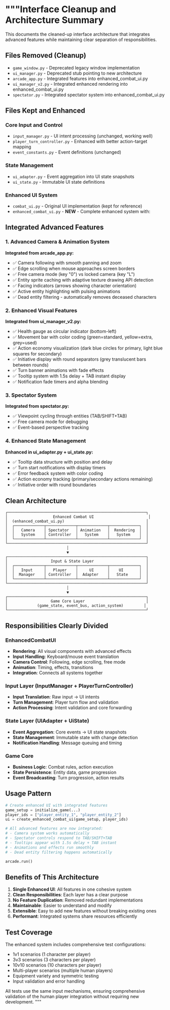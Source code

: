"""Interface Cleanup and Architecture Summary
============================================

This documents the cleaned-up interface architecture that integrates
advanced features while maintaining clear separation of responsibilities.

## Files Removed (Cleanup)
- `game_window.py` - Deprecated legacy window implementation
- `ui_manager.py` - Deprecated stub pointing to new architecture  
- `arcade_app.py` - Integrated features into enhanced_combat_ui.py
- `ui_manager_v2.py` - Integrated enhanced rendering into enhanced_combat_ui.py
- `spectator.py` - Integrated spectator system into enhanced_combat_ui.py

## Files Kept and Enhanced

### Core Input and Control
- `input_manager.py` - UI intent processing (unchanged, working well)
- `player_turn_controller.py` - Enhanced with better action-target mapping
- `event_constants.py` - Event definitions (unchanged)

### State Management  
- `ui_adapter.py` - Event aggregation into UI state snapshots
- `ui_state.py` - Immutable UI state definitions

### Enhanced UI System
- `combat_ui.py` - Original UI implementation (kept for reference)
- `enhanced_combat_ui.py` - **NEW** - Complete enhanced system with:

## Integrated Advanced Features

### 1. Advanced Camera & Animation System
**Integrated from arcade_app.py:**
- ✅ Camera following with smooth panning and zoom  
- ✅ Edge scrolling when mouse approaches screen borders
- ✅ Free camera mode (key "0") vs locked camera (key "L")
- ✅ Entity sprite caching with adaptive texture drawing API detection
- ✅ Facing indicators (arrows showing character orientation)
- ✅ Active entity highlighting with pulsing animations  
- ✅ Dead entity filtering - automatically removes deceased characters

### 2. Enhanced Visual Features  
**Integrated from ui_manager_v2.py:**
- ✅ Health gauge as circular indicator (bottom-left) 
- ✅ Movement bar with color coding (green=standard, yellow=extra, grey=used)
- ✅ Action economy visualization (dark blue circles for primary, light blue squares for secondary)
- ✅ Initiative display with round separators (grey translucent bars between rounds)
- ✅ Turn banner animations with fade effects
- ✅ Tooltip system with 1.5s delay + TAB instant display
- ✅ Notification fade timers and alpha blending

### 3. Spectator System
**Integrated from spectator.py:**
- ✅ Viewpoint cycling through entities (TAB/SHIFT+TAB)
- ✅ Free camera mode for debugging
- ✅ Event-based perspective tracking

### 4. Enhanced State Management
**Enhanced in ui_adapter.py + ui_state.py:**
- ✅ Tooltip data structure with position and delay
- ✅ Turn start notifications with display timers  
- ✅ Error feedback system with color coding
- ✅ Action economy tracking (primary/secondary actions remaining)
- ✅ Initiative order with round boundaries

## Clean Architecture

```
┌─────────────────────────────────────────────────────────────┐
│                    Enhanced Combat UI                        │
│  (enhanced_combat_ui.py)                                    │
│  ┌─────────────┬─────────────┬─────────────┬─────────────┐  │
│  │   Camera    │ Spectator   │ Animation   │  Rendering  │  │
│  │   System    │ Controller  │   System    │   System    │  │
│  └─────────────┴─────────────┴─────────────┴─────────────┘  │
└─────────────────────────────────────────────────────────────┘
                           │
                           ▼
┌─────────────────────────────────────────────────────────────┐
│                   Input & State Layer                       │
│  ┌─────────────┬─────────────┬─────────────┬─────────────┐  │ 
│  │   Input     │   Player    │     UI      │    UI       │  │
│  │  Manager    │ Controller  │  Adapter    │   State     │  │
│  └─────────────┴─────────────┴─────────────┴─────────────┘  │
└─────────────────────────────────────────────────────────────┘
                           │
                           ▼
┌─────────────────────────────────────────────────────────────┐
│                   Game Core Layer                           │
│             (game_state, event_bus, action_system)         │
└─────────────────────────────────────────────────────────────┘
```

## Responsibilities Clearly Divided

### EnhancedCombatUI
- **Rendering**: All visual components with advanced effects
- **Input Handling**: Keyboard/mouse event translation  
- **Camera Control**: Following, edge scrolling, free mode
- **Animation**: Timing, effects, transitions
- **Integration**: Connects all systems together

### Input Layer (InputManager + PlayerTurnController)
- **Input Translation**: Raw input → UI intents
- **Turn Management**: Player turn flow and validation
- **Action Processing**: Intent validation and core forwarding

### State Layer (UIAdapter + UiState)  
- **Event Aggregation**: Core events → UI state snapshots
- **State Management**: Immutable state with change detection
- **Notification Handling**: Message queuing and timing

### Game Core
- **Business Logic**: Combat rules, action execution
- **State Persistence**: Entity data, game progression  
- **Event Broadcasting**: Turn progression, action results

## Usage Pattern

```python
# Create enhanced UI with integrated features
game_setup = initialize_game(...)
player_ids = ["player_entity_1", "player_entity_2"]
ui = create_enhanced_combat_ui(game_setup, player_ids)

# All advanced features are now integrated:
# - Camera system works automatically
# - Spectator controls respond to TAB/SHIFT+TAB
# - Tooltips appear with 1.5s delay + TAB instant
# - Animations and effects run smoothly
# - Dead entity filtering happens automatically

arcade.run()
```

## Benefits of This Architecture

1. **Single Enhanced UI**: All features in one cohesive system
2. **Clean Responsibilities**: Each layer has a clear purpose
3. **No Feature Duplication**: Removed redundant implementations
4. **Maintainable**: Easier to understand and modify
5. **Extensible**: Easy to add new features without breaking existing ones
6. **Performant**: Integrated systems share resources efficiently

## Test Coverage

The enhanced system includes comprehensive test configurations:
- 1v1 scenarios (1 character per player)
- 3v3 scenarios (3 characters per player)  
- 10v10 scenarios (10 characters per player)
- Multi-player scenarios (multiple human players)
- Equipment variety and symmetric testing
- Input validation and error handling

All tests use the same input mechanisms, ensuring comprehensive validation
of the human player integration without requiring new development.
"""